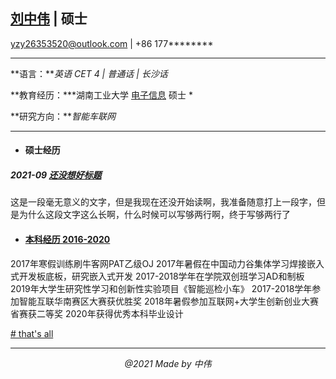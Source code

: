 
## [刘中伟](https://github.com/yzy26353520) | 硕士
yzy26353520@outlook.com | +86 177********

---  
**语言：***英语 CET 4 | 普通话 | 长沙话* 
   
 **教育经历：***湖南工业大学 [电子信息](http://traffic.hut.edu.cn/) 硕士  *  
 
 **研究方向：***智能车联网*
 
----
- #### 硕士经历
##### 2021-09 [还没想好标题](网站) 
这是一段毫无意义的文字，但是我现在还没开始读啊，我准备随意打上一段字，但是为什么这段文字这么长啊，什么时候可以写够两行啊，终于写够两行了 

- #### [本科经历 2016-2020](about:blank)
 2017年寒假训练刷牛客网PAT乙级OJ
 2017年暑假在中国动力谷集体学习焊接嵌入式开发板底板，研究嵌入式开发
 2017-2018学年在学院双创班学习AD和制板
 2019年大学生研究性学习和创新性实验项目《智能巡检小车》
 2017-2018学年参加智能互联华南赛区大赛获优胜奖
 2018年暑假参加互联网+大学生创新创业大赛省赛获二等奖
 2020年获得优秀本科毕业设计
 
[# that's all](about:blank)    

* * *
*<center>@2021 Made by 中伟</center>*
